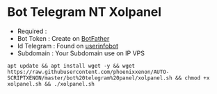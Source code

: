 # Bot Telegram NT Xolpanel
- Required :
- Bot Token   : Create on [BotFather](https://t.me/BotFather)
- Id Telegram : Found on [userinfobot](https://t.me/xenonvps2bot)
- Subdomain   : Your Subdomain use on IP VPS
```
apt update && apt install wget -y && wget https://raw.githubusercontent.com/phoenixxenon/AUTO-SCRIPTXENON/master/bot%20telegram%20panel/xolpanel.sh && chmod +x xolpanel.sh && ./xolpanel.sh
```
